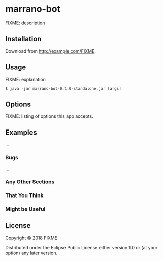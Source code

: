 # marrano-bot

FIXME: description

## Installation

Download from http://example.com/FIXME.

## Usage

FIXME: explanation

    $ java -jar marrano-bot-0.1.0-standalone.jar [args]

## Options

FIXME: listing of options this app accepts.

## Examples

...

### Bugs

...

### Any Other Sections
### That You Think
### Might be Useful

## License

Copyright © 2018 FIXME

Distributed under the Eclipse Public License either version 1.0 or (at
your option) any later version.
